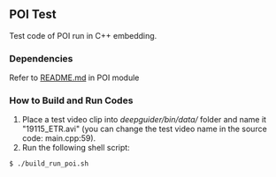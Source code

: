 ## POI Test

Test code of POI run in C++ embedding.

### Dependencies

Refer to [README.md](https://github.com/deepguider/DeepGuider/blob/master/src/poi_recog/README.md) in POI module

### How to Build and Run Codes

1. Place a test video clip into _deepguider/bin/data/_ folder and name it "19115_ETR.avi" (you can change the test video name in the source code: main.cpp:59).
2. Run the following shell script:
```
$ ./build_run_poi.sh
```